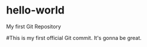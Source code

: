 # hello-world
My first Git Repository

#This is my first official Git commit. It's gonna be great. 
